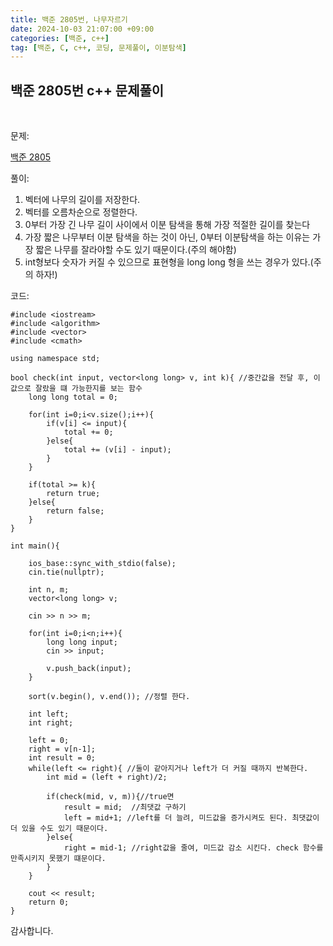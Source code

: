 ```yaml
---
title: 백준 2805번, 나무자르기
date: 2024-10-03 21:07:00 +09:00
categories: [백준, c++]
tag: [백준, C, c++, 코딩, 문제풀이, 이분탐색]
---
```


## 백준 2805번 c++ 문제풀이
<br>

문제:

[백준 2805](https://www.acmicpc.net/problem/2805)

풀이:

1. 벡터에 나무의 길이를 저장한다.
2. 벡터를 오름차순으로 정렬한다.
3. 0부터 가장 긴 나무 길이 사이에서 이분 탐색을 통해 가장 적절한 길이를 찾는다
4. 가장 짧은 나무부터 이분 탐색을 하는 것이 아닌, 0부터 이분탐색을 하는 이유는 가장 짧은 나무를 잘라야할 수도 있기 때문이다.(주의 해야함)
5. int형보다 숫자가 커질 수 있으므로 표현형을 long long 형을 쓰는 경우가 있다.(주의 하자!)

코드:

    #include <iostream>
    #include <algorithm>
    #include <vector>
    #include <cmath>

    using namespace std;

    bool check(int input, vector<long long> v, int k){ //중간값을 전달 후, 이 값으로 잘랐을 떄 가능한지를 보는 함수
        long long total = 0;

        for(int i=0;i<v.size();i++){
            if(v[i] <= input){
                total += 0;
            }else{
                total += (v[i] - input); 
            }
        }

        if(total >= k){
            return true;
        }else{
            return false;
        }
    }

    int main(){
    
        ios_base::sync_with_stdio(false);
        cin.tie(nullptr);

        int n, m;
        vector<long long> v;

        cin >> n >> m;

        for(int i=0;i<n;i++){
            long long input;
            cin >> input;

            v.push_back(input);
        }

        sort(v.begin(), v.end()); //정렬 한다.
        
        int left;
        int right;

        left = 0;
        right = v[n-1];
        int result = 0;
        while(left <= right){ //둘이 같아지거나 left가 더 커질 때까지 반복한다. 
            int mid = (left + right)/2;

            if(check(mid, v, m)){//true면 
                result = mid;  //최댓값 구하기
                left = mid+1; //left를 더 늘려, 미드값을 증가시켜도 된다. 최댓값이 더 있을 수도 있기 때문이다.
            }else{
                right = mid-1; //right값을 줄여, 미드값 감소 시킨다. check 함수를 만족시키지 못했기 떄문이다.
            }
        }

        cout << result;
        return 0;
    } 

감사합니다.